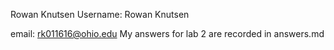 Rowan Knutsen
Username: Rowan Knutsen

email: rk011616@ohio.edu
My answers for lab 2 are recorded in answers.md